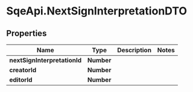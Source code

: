 # SqeApi.NextSignInterpretationDTO

## Properties

Name | Type | Description | Notes
------------ | ------------- | ------------- | -------------
**nextSignInterpretationId** | **Number** |  | 
**creatorId** | **Number** |  | 
**editorId** | **Number** |  | 


